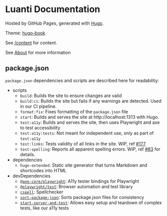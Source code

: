 # Luanti Documentation

Hosted by GitHub Pages, generated with [Hugo](https://gohugo.io/).

Theme: [hugo-book](https://themes.gohugo.io/themes/hugo-book/)

See [/content](/content/) for content.

See [About](content/about/_index.md) for more information

## package.json

`package.json` dependencies and scripts are described here for readability:

- scripts
  - `build`: Builds the site to ensure changes are valid
  - `build:ci`: Builds the site but fails if any warnings are detected. Used in our CI pipeline.
  - `format:fix`: Fixes formatting of the `package.json` file
  - `start`: Builds and serves the site at http://localhost:1313 with Hugo.
  - `test:a11y`: Builds and serves the site, then uses Playwright and axe to test accessibility
  - `test:a11y:tests`: Not meant for independent use, only as part of `test:a11y`
  - `test:links`: Tests validity of all links in the site. WIP, ref [#177](https://github.com/luanti-org/dev.luanti.org/issues/177)
  - `test:spelling`: Reports all apparent spelling errors. WIP, ref [#83](https://github.com/luanti-org/dev.luanti.org/issues/83) for details.
- dependencies
  - `hugo-extended`: Static site generator that turns Markdown and shortcodes into HTML
- devDependencies
  - [`@axe-core/playwright`](https://npmjs.com/package/@axe-core/playwright): A11y tester bindings for Playwright
  - [`@playwright/test`](https://npmjs.com/package/@playwright/test): Browser automation and test library
  - [`cspell`](https://npmjs.com/package/cspell): Spellchecker
  - [`sort-package-json`](https://npmjs.com/package/sort-package-json): Sorts package.json files for consistency
  - [`start-server-and-test`](https://npmjs.com/package/start-server-and-test): Allows easy setup and teardown of complex tests, like our a11y tests
